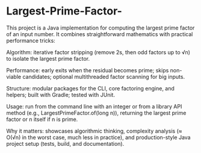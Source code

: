 # Largest-Prime-Factor-
This project is a Java implementation for computing the largest prime factor of an input number.
It combines straightforward mathematics with practical performance tricks:

Algorithm: iterative factor stripping (remove 2s, then odd factors up to √n) to isolate the largest prime factor.

Performance: early exits when the residual becomes prime; skips non-viable candidates; optional multithreaded factor scanning for big inputs.

Structure: modular packages for the CLI, core factoring engine, and helpers; built with Gradle; tested with JUnit.

Usage: run from the command line with an integer or from a library API method (e.g., LargestPrimeFactor.of(long n)), returning the largest prime factor or n itself if n is prime.

Why it matters: showcases algorithmic thinking, complexity analysis (≈ O(√n) in the worst case, much less in practice), and production-style Java project setup (tests, build, and documentation).
